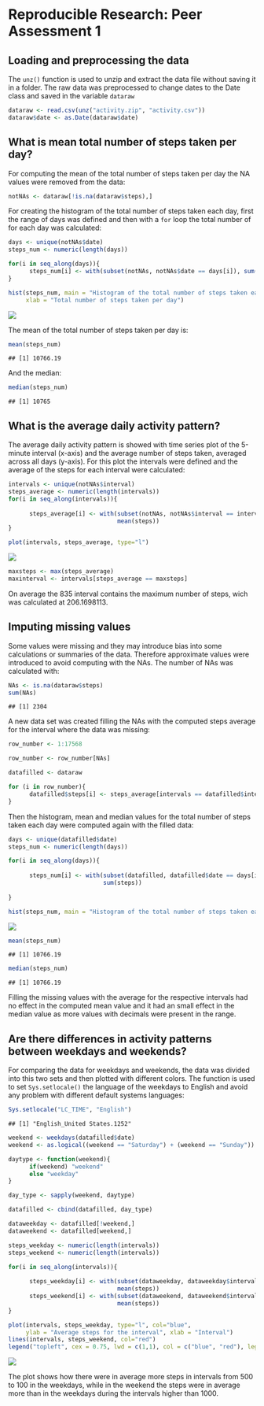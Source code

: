 # Reproducible Research: Peer Assessment 1

## Loading and preprocessing the data
The `unz()` function is used to unzip and extract the data file without saving it 
in a folder. The raw data was preprocessed to change dates to the Date class and 
saved in the variable `dataraw`


```r
dataraw <- read.csv(unz("activity.zip", "activity.csv"))
dataraw$date <- as.Date(dataraw$date)
```

## What is mean total number of steps taken per day?
For computing the mean of the total number of steps taken per day the NA values 
were removed from the data:

```r
notNAs <- dataraw[!is.na(dataraw$steps),]
```
For creating the histogram of the total number of steps taken each day, first 
the range of days was defined and then with a `for` loop the total number of 
for each day was calculated:

```r
days <- unique(notNAs$date)
steps_num <- numeric(length(days))

for(i in seq_along(days)){
      steps_num[i] <- with(subset(notNAs, notNAs$date == days[i]), sum(steps))
}

hist(steps_num, main = "Histogram of the total number of steps taken each day",
     xlab = "Total number of steps taken per day")
```

![](./PA1_template_files/figure-html/histogram-1.png) 
  
The mean of the total number of steps taken per day is:

```r
mean(steps_num)
```

```
## [1] 10766.19
```
And the median:

```r
median(steps_num)
```

```
## [1] 10765
```
## What is the average daily activity pattern?
The average daily activity pattern is showed with time series plot of the 5-minute 
interval (x-axis) and the average number of steps taken, averaged across all days 
(y-axis). For this plot the intervals were defined and the average of the steps 
for each interval were calculated:

```r
intervals <- unique(notNAs$interval)
steps_average <- numeric(length(intervals))
for(i in seq_along(intervals)){
      
      steps_average[i] <- with(subset(notNAs, notNAs$interval == intervals[i]),
                               mean(steps))
}

plot(intervals, steps_average, type="l")
```

![](./PA1_template_files/figure-html/dailypattern-1.png) 

```r
maxsteps <- max(steps_average)
maxinterval <- intervals[steps_average == maxsteps]
```
On average the 835 interval contains the maximum number of steps, 
wich was calculated at 206.1698113.

## Imputing missing values
Some values were missing and they may introduce bias into some calculations or 
summaries of the data. Therefore approximate values were introduced to avoid 
computing with the NAs. The number of NAs was calculated with:

```r
NAs <- is.na(dataraw$steps) 
sum(NAs)
```

```
## [1] 2304
```
A new data set was created filling the NAs with the computed steps average for 
the interval where the data was missing:

```r
row_number <- 1:17568

row_number <- row_number[NAs]

datafilled <- dataraw

for (i in row_number){
      datafilled$steps[i] <- steps_average[intervals == datafilled$interval[i]]
}
```
Then the histogram, mean and median values for the total number of steps taken 
each day were computed again with the filled data:

```r
days <- unique(datafilled$date)
steps_num <- numeric(length(days))

for(i in seq_along(days)){
      
      steps_num[i] <- with(subset(datafilled, datafilled$date == days[i]),
                           sum(steps))
      
}

hist(steps_num, main = "Histogram of the total number of steps taken each day (filled NAs)")
```

![](./PA1_template_files/figure-html/filledhistogram-1.png) 

```r
mean(steps_num)
```

```
## [1] 10766.19
```

```r
median(steps_num)
```

```
## [1] 10766.19
```
Filling the missing values with the average for the respective intervals 
had no effect in the computed mean value and it had an small effect in the median 
value as more values with decimals were present in the range.

## Are there differences in activity patterns between weekdays and weekends?
For comparing the data for weekdays and weekends, the data was divided into this 
two sets and then plotted with different colors. The function is used to set 
`Sys.setlocale()` the language of the weekdays to English and avoid any problem 
with different default systems languages:


```r
Sys.setlocale("LC_TIME", "English")
```

```
## [1] "English_United States.1252"
```

```r
weekend <- weekdays(datafilled$date)
weekend <- as.logical((weekend == "Saturday") + (weekend == "Sunday"))

daytype <- function(weekend){
      if(weekend) "weekend"
      else "weekday"
}

day_type <- sapply(weekend, daytype)

datafilled <- cbind(datafilled, day_type)

dataweekday <- datafilled[!weekend,]
dataweekend <- datafilled[weekend,]

steps_weekday <- numeric(length(intervals))
steps_weekend <- numeric(length(intervals))

for(i in seq_along(intervals)){
      
      steps_weekday[i] <- with(subset(dataweekday, dataweekday$interval == intervals[i]),
                               mean(steps))
      steps_weekend[i] <- with(subset(dataweekend, dataweekend$interval == intervals[i]),
                               mean(steps))
}

plot(intervals, steps_weekday, type="l", col="blue",
     ylab = "Average steps for the interval", xlab = "Interval")
lines(intervals, steps_weekend, col="red")
legend("topleft", cex = 0.75, lwd = c(1,1), col = c("blue", "red"), legend = c("weekdays", "weekends"))
```

![](./PA1_template_files/figure-html/weekdays-1.png) 

The plot shows how there were in average more steps in intervals from 500 to 100 in the weekdays, while in the weekend the steps were in average more than in the weekdays during the intervals higher than 1000.
